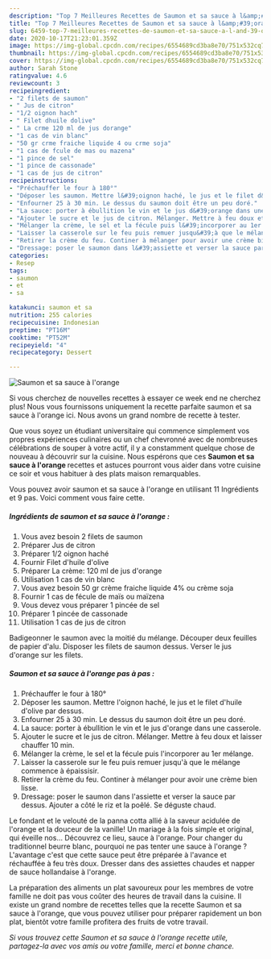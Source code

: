 ```yaml
---
description: "Top 7 Meilleures Recettes de Saumon et sa sauce à l&amp;#39;orange"
title: "Top 7 Meilleures Recettes de Saumon et sa sauce à l&amp;#39;orange"
slug: 6459-top-7-meilleures-recettes-de-saumon-et-sa-sauce-a-l-and-39-orange
date: 2020-10-17T21:23:01.359Z
image: https://img-global.cpcdn.com/recipes/6554689cd3ba8e70/751x532cq70/saumon-et-sa-sauce-a-lorange-photo-principale-de-la-recette.jpg
thumbnail: https://img-global.cpcdn.com/recipes/6554689cd3ba8e70/751x532cq70/saumon-et-sa-sauce-a-lorange-photo-principale-de-la-recette.jpg
cover: https://img-global.cpcdn.com/recipes/6554689cd3ba8e70/751x532cq70/saumon-et-sa-sauce-a-lorange-photo-principale-de-la-recette.jpg
author: Sarah Stone
ratingvalue: 4.6
reviewcount: 3
recipeingredient:
- "2 filets de saumon"
- " Jus de citron"
- "1/2 oignon hach"
- " Filet dhuile dolive"
- " La crme 120 ml de jus dorange"
- "1 cas de vin blanc"
- "50 gr crme fraiche liquide 4 ou crme soja"
- "1 cas de fcule de mas ou mazena"
- "1 pince de sel"
- "1 pince de cassonade"
- "1 cas de jus de citron"
recipeinstructions:
- "Préchauffer le four à 180°"
- "Déposer les saumon. Mettre l&#39;oignon haché, le jus et le filet d&#39;huile d&#39;olive par dessus."
- "Enfourner 25 à 30 min. Le dessus du saumon doit être un peu doré."
- "La sauce: porter à ébullition le vin et le jus d&#39;orange dans une casserole."
- "Ajouter le sucre et le jus de citron. Mélanger. Mettre à feu doux et laisser chauffer 10 min."
- "Mélanger la crème, le sel et la fécule puis l&#39;incorporer au 1er mélange."
- "Laisser la casserole sur le feu puis remuer jusqu&#39;à que le mélange commence à épaissisir."
- "Retirer la crème du feu. Continer à mélanger pour avoir une crème bien lisse."
- "Dressage: poser le saumon dans l&#39;assiette et verser la sauce par dessus. Ajouter a côté le riz et la poêlé. Se déguste chaud."
categories:
- Resep
tags:
- saumon
- et
- sa

katakunci: saumon et sa 
nutrition: 255 calories
recipecuisine: Indonesian
preptime: "PT16M"
cooktime: "PT52M"
recipeyield: "4"
recipecategory: Dessert

---
```



![Saumon et sa sauce à l&#39;orange](https://img-global.cpcdn.com/recipes/6554689cd3ba8e70/751x532cq70/saumon-et-sa-sauce-a-lorange-photo-principale-de-la-recette.jpg)

Si vous cherchez de nouvelles recettes à essayer ce week end ne cherchez plus! Nous vous fournissons uniquement la recette parfaite saumon et sa sauce à l&#39;orange ici. Nous avons un grand nombre de recette à tester.

Que vous soyez un étudiant universitaire qui commence simplement vos propres expériences culinaires ou un chef chevronné avec de nombreuses célébrations de souper à votre actif, il y a constamment quelque chose de nouveau à découvrir sur la cuisine. Nous espérons que ces <strong> Saumon et sa sauce à l&#39;orange </strong> recettes et astuces pourront vous aider dans votre cuisine ce soir et vous habituer à des plats maison remarquables.

<!--inarticleads1-->

Vous pouvez avoir saumon et sa sauce à l&#39;orange en utilisant 11 Ingrédients et 9 pas. Voici comment vous faire cette.

##### Ingrédients de saumon et sa sauce à l&#39;orange :

1. Vous avez besoin 2 filets de saumon
1. Préparer  Jus de citron
1. Préparer 1/2 oignon haché
1. Fournir  Filet d&#39;huile d&#39;olive
1. Préparer  La crème: 120 ml de jus d&#39;orange
1. Utilisation 1 cas de vin blanc
1. Vous avez besoin 50 gr crème fraiche liquide 4% ou crème soja
1. Fournir 1 cas de fécule de maïs ou maïzena
1. Vous devez vous préparer 1 pincée de sel
1. Préparer 1 pincée de cassonade
1. Utilisation 1 cas de jus de citron


Badigeonner le saumon avec la moitié du mélange. Découper deux feuilles de papier d&#39;alu. Disposer les filets de saumon dessus. Verser le jus d&#39;orange sur les filets. 

<!--inarticleads2-->

##### Saumon et sa sauce à l&#39;orange pas à pas :

1. Préchauffer le four à 180°
1. Déposer les saumon. Mettre l&#39;oignon haché, le jus et le filet d&#39;huile d&#39;olive par dessus.
1. Enfourner 25 à 30 min. Le dessus du saumon doit être un peu doré.
1. La sauce: porter à ébullition le vin et le jus d&#39;orange dans une casserole.
1. Ajouter le sucre et le jus de citron. Mélanger. Mettre à feu doux et laisser chauffer 10 min.
1. Mélanger la crème, le sel et la fécule puis l&#39;incorporer au 1er mélange.
1. Laisser la casserole sur le feu puis remuer jusqu&#39;à que le mélange commence à épaissisir.
1. Retirer la crème du feu. Continer à mélanger pour avoir une crème bien lisse.
1. Dressage: poser le saumon dans l&#39;assiette et verser la sauce par dessus. Ajouter a côté le riz et la poêlé. Se déguste chaud.


Le fondant et le velouté de la panna cotta allié à la saveur acidulée de l&#39;orange et la douceur de la vanille! Un mariage à la fois simple et original, qui éveille nos… Découvrez ce lieu, sauce à l&#39;orange. Pour changer du traditionnel beurre blanc, pourquoi ne pas tenter une sauce à l&#39;orange ? L&#39;avantage c&#39;est que cette sauce peut être préparée à l&#39;avance et réchauffée à feu très doux. Dresser dans des assiettes chaudes et napper de sauce hollandaise à l&#39;orange. 

<!--inarticleads1-->

<p>
La préparation des aliments un plat savoureux pour les membres de votre famille ne doit pas vous coûter des heures de travail dans la cuisine. Il existe un grand nombre de recettes telles que la recette Saumon et sa sauce à l&#39;orange, que vous pouvez utiliser pour préparer rapidement un bon plat, bientôt votre famille profitera des fruits de votre travail.
</p>

<p>
<i>Si vous trouvez cette Saumon et sa sauce à l&#39;orange recette utile, partagez-la avec vos amis ou votre famille, merci et bonne chance.</i>
</p>
